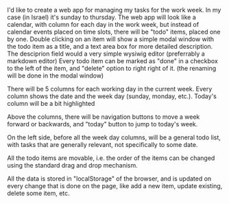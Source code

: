 I'd like to create a web app for managing my tasks for the work week. In my case (in Israel) it's sunday to thursday. 
The web app will look like a calendar, with column for each day in the work week, but instead of calendar events placed on time slots, there will be "todo" items, placed one by one. Double clicking on an item will show a simple modal window with the todo item as a title, and a text area box for more detailed description. The desciprion field would a very simple wysiwig editor (preferrably a markdown editor)
Every todo item can be marked as "done" in a checkbox to the left of the item, and "delete" option to right right of it. (the renaming will be done in the modal window)

There will be 5 columns for each working day in the current week. Every column shows the date and the week day (sunday, monday, etc.). Today's column will be a bit highlighted

Above the columns, there will be navigation buttons to move a week forward or backwards, and "today" button to jump to today's week.

On the left side, before all the week day columns, will be a general todo list, with tasks that are generally relevant, not specifically to some date.

All the todo items are movable, i.e. the order of the items can be changed using the standard drag and drop mechanism.

All the data is stored in "localStorage" of the browser, and is updated on every change that is done on the page, like add a new item, update existing, delete some item, etc.